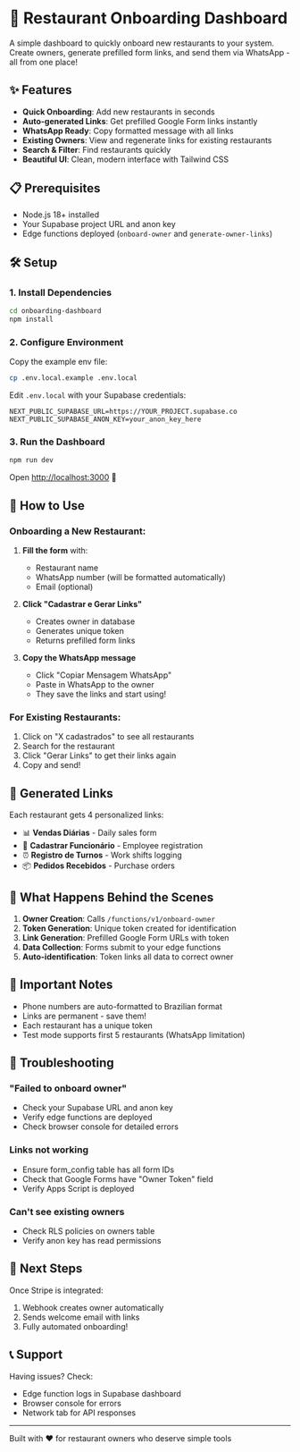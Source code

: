 # 🚀 Restaurant Onboarding Dashboard

A simple dashboard to quickly onboard new restaurants to your system. Create owners, generate prefilled form links, and send them via WhatsApp - all from one place!

## ✨ Features

- **Quick Onboarding**: Add new restaurants in seconds
- **Auto-generated Links**: Get prefilled Google Form links instantly
- **WhatsApp Ready**: Copy formatted message with all links
- **Existing Owners**: View and regenerate links for existing restaurants
- **Search & Filter**: Find restaurants quickly
- **Beautiful UI**: Clean, modern interface with Tailwind CSS

## 📋 Prerequisites

- Node.js 18+ installed
- Your Supabase project URL and anon key
- Edge functions deployed (`onboard-owner` and `generate-owner-links`)

## 🛠️ Setup

### 1. Install Dependencies

```bash
cd onboarding-dashboard
npm install
```

### 2. Configure Environment

Copy the example env file:
```bash
cp .env.local.example .env.local
```

Edit `.env.local` with your Supabase credentials:
```env
NEXT_PUBLIC_SUPABASE_URL=https://YOUR_PROJECT.supabase.co
NEXT_PUBLIC_SUPABASE_ANON_KEY=your_anon_key_here
```

### 3. Run the Dashboard

```bash
npm run dev
```

Open [http://localhost:3000](http://localhost:3000) 🎉

## 📱 How to Use

### Onboarding a New Restaurant:

1. **Fill the form** with:
   - Restaurant name
   - WhatsApp number (will be formatted automatically)
   - Email (optional)

2. **Click "Cadastrar e Gerar Links"**
   - Creates owner in database
   - Generates unique token
   - Returns prefilled form links

3. **Copy the WhatsApp message**
   - Click "Copiar Mensagem WhatsApp"
   - Paste in WhatsApp to the owner
   - They save the links and start using!

### For Existing Restaurants:

1. Click on "X cadastrados" to see all restaurants
2. Search for the restaurant
3. Click "Gerar Links" to get their links again
4. Copy and send!

## 🔗 Generated Links

Each restaurant gets 4 personalized links:
- 📊 **Vendas Diárias** - Daily sales form
- 👥 **Cadastrar Funcionário** - Employee registration
- ⏰ **Registro de Turnos** - Work shifts logging
- 📦 **Pedidos Recebidos** - Purchase orders

## 🎯 What Happens Behind the Scenes

1. **Owner Creation**: Calls `/functions/v1/onboard-owner`
2. **Token Generation**: Unique token created for identification
3. **Link Generation**: Prefilled Google Form URLs with token
4. **Data Collection**: Forms submit to your edge functions
5. **Auto-identification**: Token links all data to correct owner

## 🚨 Important Notes

- Phone numbers are auto-formatted to Brazilian format
- Links are permanent - save them!
- Each restaurant has a unique token
- Test mode supports first 5 restaurants (WhatsApp limitation)

## 🔧 Troubleshooting

### "Failed to onboard owner"
- Check your Supabase URL and anon key
- Verify edge functions are deployed
- Check browser console for detailed errors

### Links not working
- Ensure form_config table has all form IDs
- Check that Google Forms have "Owner Token" field
- Verify Apps Script is deployed

### Can't see existing owners
- Check RLS policies on owners table
- Verify anon key has read permissions

## 🚀 Next Steps

Once Stripe is integrated:
1. Webhook creates owner automatically
2. Sends welcome email with links
3. Fully automated onboarding!

## 📞 Support

Having issues? Check:
- Edge function logs in Supabase dashboard
- Browser console for errors
- Network tab for API responses

---

Built with ❤️ for restaurant owners who deserve simple tools
